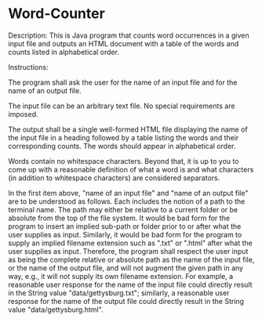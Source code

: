 # Word-Counter
Description: This is Java program that counts word occurrences in a given input file and outputs an HTML document with a table of the words and counts listed in alphabetical order.

Instructions:

The program shall ask the user for the name of an input file and for the name of an output file.

The input file can be an arbitrary text file. No special requirements are imposed.

The output shall be a single well-formed HTML file displaying the name of the input file in a heading followed by a table listing the words and their corresponding counts. The words should appear in alphabetical order.

Words contain no whitespace characters. Beyond that, it is up to you to come up with a reasonable definition of what a word is and what characters (in addition to whitespace characters) are considered separators.

In the first item above, "name of an input file" and "name of an output file" are to be understood as follows. Each includes the notion of a path to the terminal name. The path may either be relative to a current folder or be absolute from the top of the file system. It would be bad form for the program to insert an implied sub-path or folder prior to or after what the user supplies as input. Similarly, it would be bad form for the program to supply an implied filename extension such as ".txt" or ".html" after what the user supplies as input. Therefore, the program shall respect the user input as being the complete relative or absolute path as the name of the input file, or the name of the output file, and will not augment the given path in any way, e.g., it will not supply its own filename extension. For example, a reasonable user response for the name of the input file could directly result in the String value "data/gettysburg.txt"; similarly, a reasonable user response for the name of the output file could directly result in the String value "data/gettysburg.html".
